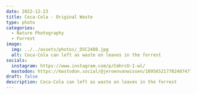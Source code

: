 ```yaml
---
date: 2022-12-23
title: Coca-Cola - Original Waste
type: photo
categories:
  - Nature Photography
  - Forrest
image:
  img: ../../assets/photos/_DSC2408.jpg
  alt: Coca-Cola can left as waste on leaves in the forrest
socials:
  instagram: https://www.instagram.com/p/CmhrcU-I-wl/
  mastodon: https://mastodon.social/@jeroenvanwissen/109565217782407477
draft: false
description: Coca-Cola can left as waste on leaves in the forrest
---
```

